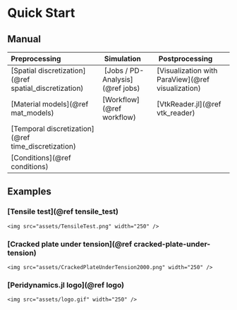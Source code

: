 # Quick Start

## Manual

| Preprocessing | Simulation | Postprocessing |
|:---|:---|:---|
| [Spatial discretization](@ref spatial_discretization) | [Jobs / PD-Analysis](@ref jobs) | [Visualization with ParaView](@ref visualization)  |  
| [Material models](@ref mat_models) | [Workflow](@ref workflow) | [VtkReader.jl](@ref vtk_reader) |  
| [Temporal discretization](@ref time_discretization) ||| 
| [Conditions](@ref conditions) |||

## Examples

### [Tensile test](@ref tensile_test)
```@raw html
<img src="assets/TensileTest.png" width="250" />
```

### [Cracked plate under tension](@ref cracked-plate-under-tension)
```@raw html
<img src="assets/CrackedPlateUnderTension2000.png" width="250" />
```

### [Peridynamics.jl logo](@ref logo)
```@raw html
<img src="assets/logo.gif" width="250" />
```

